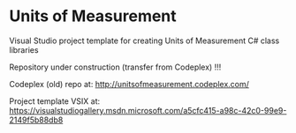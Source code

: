 # Units of Measurement
Visual Studio project template for creating Units of Measurement C# class libraries

Repository under construction (transfer from Codeplex) !!!

Codeplex (old) repo at: http://unitsofmeasurement.codeplex.com/

Project template VSIX at: https://visualstudiogallery.msdn.microsoft.com/a5cfc415-a98c-42c0-99e9-2149f5b88db8

